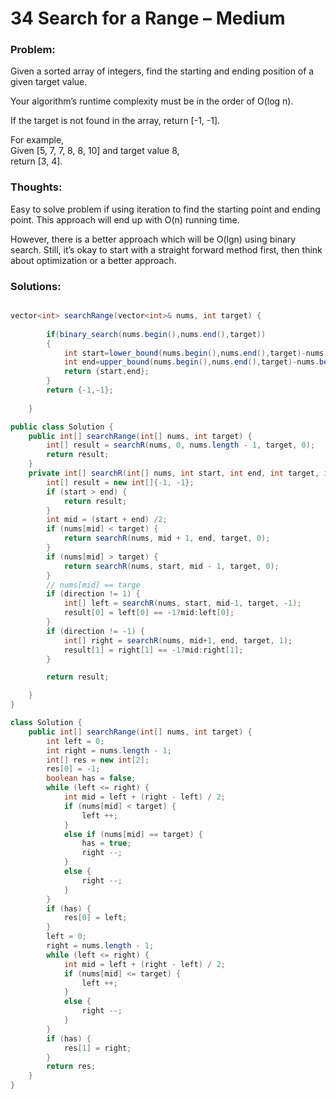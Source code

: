 # 34 Search for a Range – Medium

### Problem:

Given a sorted array of integers, find the starting and ending position of a given target value.

Your algorithm’s runtime complexity must be in the order of O\(log n\).

If the target is not found in the array, return \[-1, -1\].

For example,  
Given \[5, 7, 7, 8, 8, 10\] and target value 8,  
return \[3, 4\].

### Thoughts:

Easy to solve problem if using iteration to find the starting point and ending point. This approach will end up with O\(n\) running time.

However, there is a better approach which will be O\(lgn\) using binary search. Still, it’s okay to start with a straight forward method first, then think about optimization or a better approach.

### Solutions:

```java

vector<int> searchRange(vector<int>& nums, int target) {
 
        if(binary_search(nums.begin(),nums.end(),target))
        {
            int start=lower_bound(nums.begin(),nums.end(),target)-nums.begin();
            int end=upper_bound(nums.begin(),nums.end(),target)-nums.begin()-1;
            return {start,end};
        }
        return {-1,-1};
        
    }

public class Solution {
    public int[] searchRange(int[] nums, int target) {
        int[] result = searchR(nums, 0, nums.length - 1, target, 0);
        return result;
    }
    private int[] searchR(int[] nums, int start, int end, int target, int direction) {
        int[] result = new int[]{-1, -1};
        if (start > end) {
            return result;
        }
        int mid = (start + end) /2;
        if (nums[mid] < target) {
            return searchR(nums, mid + 1, end, target, 0);            
        }
        if (nums[mid] > target) {
            return searchR(nums, start, mid - 1, target, 0);
        }
        // nums[mid] == targe
        if (direction != 1) {
            int[] left = searchR(nums, start, mid-1, target, -1);
            result[0] = left[0] == -1?mid:left[0];
        }
        if (direction != -1) {
            int[] right = searchR(nums, mid+1, end, target, 1);
            result[1] = right[1] == -1?mid:right[1];
        }

        return result;

    }
}
```

```java
class Solution {
    public int[] searchRange(int[] nums, int target) {
        int left = 0;
        int right = nums.length - 1;
        int[] res = new int[2];
        res[0] = -1;
        boolean has = false;
        while (left <= right) {
            int mid = left + (right - left) / 2;
            if (nums[mid] < target) {
                left ++;
            }
            else if (nums[mid] == target) {
                has = true;
                right --;
            }
            else {
                right --;
            }
        }
        if (has) {
            res[0] = left;
        }
        left = 0;
        right = nums.length - 1;
        while (left <= right) { 
            int mid = left + (right - left) / 2;
            if (nums[mid] <= target) {
                left ++;
            }
            else {
                right --;
            }
        }
        if (has) {
            res[1] = right;
        }
        return res;
    }
}
```



